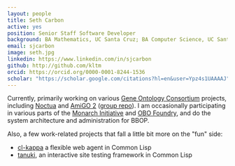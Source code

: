 ```yaml
---
layout: people
title: Seth Carbon
active: yes
position: Senior Staff Software Developer
background: BA Mathematics, UC Santa Cruz; BA Computer Science, UC Santa Cruz
email: sjcarbon
image: seth.jpg
linkedin: https://www.linkedin.com/in/sjcarbon
github: http://github.com/kltm
orcid: https://orcid.org/0000-0001-8244-1536
scholar: "https://scholar.google.com/citations?hl=en&user=Ypz4s1UAAAAJ"
---
```


Currently, primarily working on various <a href="http://geneontology.org">Gene Ontology Consortium</a> projects, including <a href="http://noctua.geneontology.org">Noctua</a> and <a href="http://amigo.geneontology.org">AmiGO 2</a> (<a href="https://github.com/geneontology">group repo</a>). I am occasionally participating in various parts of the <a href="http://monarchinitiative.org">Monarch Initiative</a> and <a href="http://obofoundry.org">OBO Foundry</a>,  and do the system architecture and administration for BBOP.

Also, a few work-related projects that fall a little bit more on the "fun" side:
<ul>
<li><a href="http://www.cliki.net/cl-kappa">cl-kappa</a> a flexible web agent in Common Lisp</li>
<li><a href="https://github.com/kltm/tanuki">tanuki</a>, an interactive site testing framework in Common Lisp </li>
</ul>

<!-- Some extra-BBOP activities can be found at <a href="http://genkisugi.net">genkisugi.net</a>, which will one day be updated with things like Checkawalla and <a href="https://launchpad.net/wrenshoe">Wrenshoe</a> when I finally get around to it. -->
